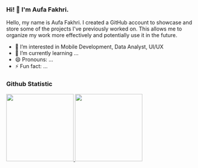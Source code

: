 ### Hi! 👋 I'm Aufa Fakhri.
Hello, my name is Aufa Fakhri. I created a GitHub account to showcase and store some of the projects I've previously worked on. This allows me to organize my work more effectively and potentially use it in the future.

- 👀 I’m interested in Mobile Development, Data Analyst, UI/UX
- 🌱 I’m currently learning ...
- 😄 Pronouns: ...
- ⚡ Fun fact: ...

### Github Statistic
<p align="left">
<a href="https://github.com/opakpakri">
  <img height="180em" src="https://github-readme-stats-eight-theta.vercel.app/api?username=penuliscode&show_icons=true&theme=algolia&include_all_commits=true&count_private=true"/>
  <img height="180em" src="https://github-readme-stats-eight-theta.vercel.app/api/top-langs/?username=penuliscode&layout=compact&theme=algolia"/>
</a>
</p>
